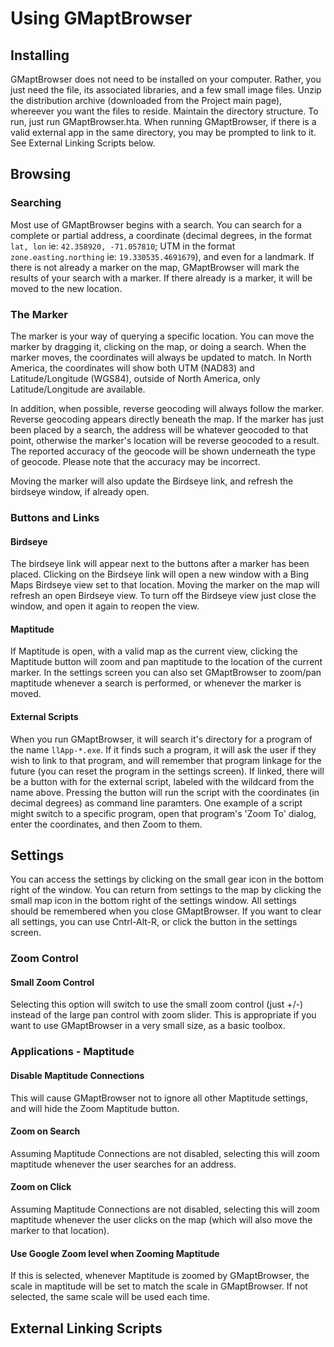 # Using GMaptBrowser #

## Installing ##

GMaptBrowser does not need to be installed on your computer.  Rather, you just need the file, its associated libraries, and a few small image files.  Unzip the distribution archive (downloaded from the Project main page), whereever you want the files to reside.  Maintain the directory structure.  To run, just run GMaptBrowser.hta.  When running GMaptBrowser, if there is a valid external app in the same directory, you may be prompted to link to it.  See External Linking Scripts below.

## Browsing ##
### Searching ###
Most use of GMaptBrowser begins with a search.  You can search for a complete or partial address, a coordinate (decimal degrees, in the format `lat, lon` ie: `42.358920, -71.057810`; UTM in the format `zone.easting.northing` ie: `19.330535.4691679`), and even for a landmark.  If there is not already a marker on the map, GMaptBrowser will mark the results of your search with a marker.  If there already is a marker, it will be moved to the new location.

### The Marker ###
The marker is your way of querying a specific location.  You can move the marker by dragging it, clicking on the map, or doing a search.  When the marker moves, the coordinates will always be updated to match.  In North America, the coordinates will show both UTM (NAD83) and Latitude/Longitude (WGS84), outside of North America, only Latitude/Longitude are available.

In addition, when possible, reverse geocoding will always follow the marker.  Reverse geocoding appears directly beneath the map.  If the marker has just been placed by a search, the address will be whatever geocoded to that point, otherwise the marker's location will be reverse geocoded to a result.  The reported accuracy of the geocode will be shown underneath the type of geocode.  Please note that the accuracy may be incorrect.

Moving the marker will also update the Birdseye link, and refresh the birdseye window, if already open.

### Buttons and Links ###
#### Birdseye ####
The birdseye link will appear next to the buttons after a marker has been placed. Clicking on the Birdseye link will open a new window with a Bing Maps Birdseye view set to that location.  Moving the marker on the map will refresh an open Birdseye view.  To turn off the Birdseye view just close the window, and open it again to reopen the view.

#### Maptitude ####
If Maptitude is open, with a valid map as the current view, clicking the Maptitude button will zoom and pan maptitude to the location of the current marker.  In the settings screen you can also set GMaptBrowser to zoom/pan maptitude whenever a search is performed, or whenever the marker is moved.

#### External Scripts ####
When you run GMaptBrowser, it will search it's directory for a program of the name `llApp-*.exe`.  If it finds such a program, it will ask the user if they wish to link to that program, and will remember that program linkage for the future (you can reset the program in the settings screen).  If linked, there will be a button with for the external script, labeled with the wildcard from the name above.  Pressing the button will run the script with the coordinates (in decimal degrees) as command line paramters.  One example of a script might switch to a specific program, open that program's 'Zoom To' dialog, enter the coordinates, and then Zoom to them.

## Settings ##
You can access the settings by clicking on the small gear icon in the bottom right of the window.  You can return from settings to the map by clicking the small map icon in the bottom right of the settings window.  All settings should be remembered when you close GMaptBrowser.  If you want to clear all settings, you can use Cntrl-Alt-R, or click the button in the settings screen.

### Zoom Control ###
#### Small Zoom Control ####
Selecting this option will switch to use the small zoom control (just +/-) instead of the large pan control with zoom slider.  This is appropriate if you want to use GMaptBrowser in a very small size, as a basic toolbox.

### Applications - Maptitude ###
#### Disable Maptitude Connections ####
This will cause GMaptBrowser not to ignore all other Maptitude settings, and will hide the Zoom Maptitude button.

#### Zoom on Search ####
Assuming Maptitude Connections are not disabled, selecting this will zoom maptitude whenever the user searches for an address.

#### Zoom on Click ####
Assuming Maptitude Connections are not disabled, selecting this will zoom maptitude whenever the user clicks on the map (which will also move the marker to that location).

#### Use Google Zoom level when Zooming Maptitude ####
If this is selected, whenever Maptitude is zoomed by GMaptBrowser, the scale in maptitude will be set to match the scale in GMaptBrowser.  If not selected, the same scale will be used each time.

## External Linking Scripts ##